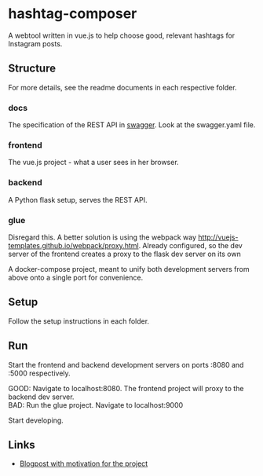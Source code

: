 # hashtag-composer
A webtool written in vue.js to help choose good, relevant hashtags for Instagram posts.

## Structure

For more details, see the readme documents in each respective folder.

### docs
The specification of the REST API in [swagger](http://swagger.io). Look at the swagger.yaml file.

### frontend
The vue.js project - what a user sees in her browser.

### backend
A Python flask setup, serves the REST API.

### glue
Disregard this. A better solution is using the webpack way http://vuejs-templates.github.io/webpack/proxy.html. Already configured, so the dev server of the frontend creates a proxy to the flask dev server on its own

A docker-compose project, meant to unify both development servers from above
onto a single port for convenience.

## Setup

Follow the setup instructions in each folder.

## Run

Start the frontend and backend development servers on ports :8080 and :5000
respectively. 

GOOD: Navigate to localhost:8080. The frontend project will proxy to the backend dev server.  
BAD: Run the glue project. Navigate to localhost:9000

Start developing.

## Links

* [Blogpost with motivation for the project](https://pivii.co/blog/crafting-a-rest-api-driven-webtool/)

